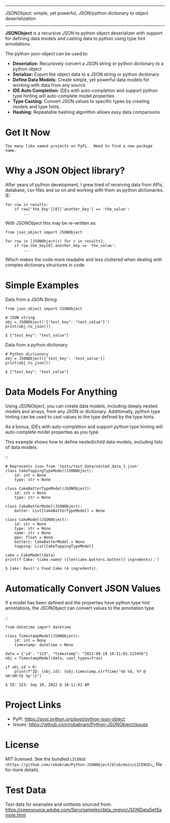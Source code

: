 **********************************************************************************
JSONObject: simple, yet powerful, JSON/python dictionary to object deserialization  
**********************************************************************************

**JSONObject** is a recursive JSON to python object deserializer with support for defining data models and casting data to python using type hint annotations. 

The python-json-object can be used to:

- **Deserialize:** Recursively convert a JSON string or python dictionary to a python object
- **Serialize:** Export the object data to a JSON string or python dictionary
- **Define Data Models:** Create simple, yet powerful data models for working with data from any source
- **IDE Auto Completion:** IDEs with auto-completion and support python type hinting will auto-complete model properties
- **Type Casting:** Convert JSON values to specific types by creating models and type hints.
- **Hashing:** Repeatable hashing algorithm allows easy data comparisons


Get It Now
==========

    Too many like named projects on PyPi.  Need to find a new package name.

Why a JSON Object library?
==========================
After years of python development, I grew tired of receiving data from APIs, database, csv files and so on and working with them as python dictionaries. IE: 

    for row in results:
        if row['the_key'][0]['another_key'] == 'the_value':
            ...

With JSONObject this may be re-written as:

    from json_object import JSONObject

    for row in [JSONObject(r) for r in results]:
        if row.the_key[0].another_key == 'the_value':
            ...

Which makes the code more readable and less cluttered when dealing with complex dictionary structures in code.


Simple Examples
===============

Data from a JSON String

    from json_object import JSONObject
    
    # JSON string
    obj = JSONObject('{"test_key": "test_value"}')
    print(obj.to_json())

    $ {"test_key": "test_value"}

Data from a python dictionary

    # Python dictionary 
    obj = JSONObject({'test_key': 'test_value'})
    print(obj.to_json())

    $ {"test_key": "test_value"}


Data Models For Anything
========================

Using JSONObject, you can create data models, including deeply nested models and arrays, from any JSON or dictionary. Additionally, python type hinting can be used to cast values to the type defined by the type hints.

As a bonus, IDEs with auto-completion and support python type hinting will auto-complete model properties as you type. 

This example shows how to define nested/child data models, including lists of data models.

::

    # Represents json from 'tests/test_data/nested_data_1.json'
    class CakeToppingTypeModel(JSONObject):
        id: int = None
        type: str = None    
    
    class CakeBatterTypeModel(JSONObject):
        id: int = None
        type: str = None    
    
    class CakeBatterModel(JSONObject):
        batter: List[CakeBatterTypeModel] = None    
    
    class CakeModel(JSONObject):
        id: str = None
        type: str = None
        name: str = None
        ppu: float = None
        batters: CakeBatterModel = None
        topping: List[CakeToppingTypeModel]

    cake = CakeModel(data)
    print(f'Cake: {cake.name} ({len(cake.batters.batter)} ingredents).') 

    $ Cake: Devil's Food Cake (4 ingredents).


Automatically Convert JSON Values
=================================
If a model has been defined and the properties have python type hint annotations, the JSONObject can convert values to the annotation type.

::

    from datetime import datetime 

    class TimestampModel(JSONObject):
        id: int = None
        timestamp: datetime = None

    data = {'id': "123", "timestamp": "2022-09-19 10:11:01.123456"}
    obj = TimestampModel(data, cast_types=True)

    if obj.id > 0:
        print(f"ID: {obj.id}: {obj.timestamp.strftime('%b %d, %Y @ %H:%M:%S %p')}")

    $ ID: 123: Sep 19, 2022 @ 10:11:01 AM

    


Project Links
=============

- PyPI: https://pypi.python.org/pypi/python-json-object
- Issues: https://github.com/robabram/Python-JSONObject/issues

License
=======

MIT licensed. See the bundled `LICENSE <https://github.com/robabram/Python-JSONObject/blob/main/LICENSE>`_ file for more details.


Test Data
=========

Test data for examples and unittests sourced from: https://opensource.adobe.com/Spry/samples/data_region/JSONDataSetSample.html